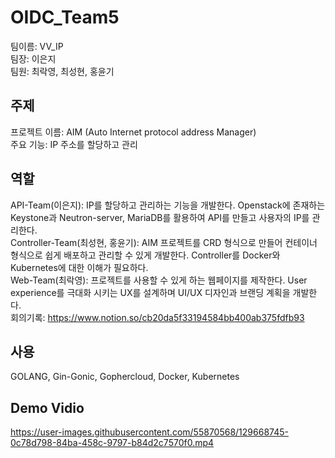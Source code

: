 # OIDC_Team5
팀이름: VV_IP  
팀장: 이은지  
팀원: 최락영, 최성현, 홍윤기  
  
## 주제
프로젝트 이름: AIM (Auto Internet protocol address Manager)  
주요 기능: IP 주소를 할당하고 관리  
  
## 역할
API-Team(이은지): IP를 할당하고 관리하는 기능을 개발한다. Openstack에 존재하는 Keystone과 Neutron-server, MariaDB를 활용하여 API를 만들고 사용자의 IP를 관리한다.  
Controller-Team(최성현, 홍윤기): AIM 프로젝트를 CRD 형식으로 만들어 컨테이너 형식으로 쉽게 배포하고 관리할 수 있게 개발한다. Controller를 Docker와 Kubernetes에 대한 이해가 필요하다.  
Web-Team(최락영): 프로젝트를 사용할 수 있게 하는 웹페이지를 제작한다. User experience를 극대화 시키는 UX를 설계하며 UI/UX 디자인과 브랜딩 계획을 개발한다.  
회의기록: https://www.notion.so/cb20da5f33194584bb400ab375fdfb93
  
## 사용
GOLANG, Gin-Gonic, Gophercloud, Docker, Kubernetes
  
## Demo Vidio
https://user-images.githubusercontent.com/55870568/129668745-0c78d798-84ba-458c-9797-b84d2c7570f0.mp4

